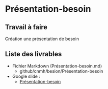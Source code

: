 # Présentation-besoin

## Travail à faire 
Création une présentation de besoin

## Liste des livrables 
 - Fichier Markdown (Présentation-besoin.md)
   - github/cnmh/besion/Présentation-besoin
 - Google slide : 
   - [Présentation-besoin](https://docs.google.com/presentation/d/1uVu68xGyynOTxxpH4sIZ7mnltpcXMtCa4bq9D_9bNLc/edit#slide=id.p)